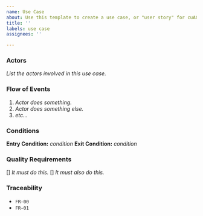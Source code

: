 ```yaml
---
name: Use Case
about: Use this template to create a use case, or "user story" for cuACS.
title: ''
labels: use case
assignees: ''

---
```


### Actors
_List the actors involved in this use case._

### Flow of Events
1. _Actor does something._
2. _Actor does something else._
3. _etc..._

### Conditions
**Entry Condition:** _condition_
**Exit Condition:** _condition_

### Quality Requirements
[] _It must do this._
[] _It must also do this._

### Traceability
- `FR-00`
- `FR-01`
